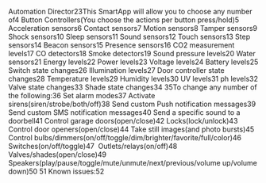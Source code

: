 Automation Director23This SmartApp will allow you to choose any number of4  Button Controllers(You choose the actions per button press/hold)5  Acceleration sensors6  Contact sensors7  Motion sensors8  Tamper sensors9  Shock sensors10  Sleep sensors11  Sound sensors12  Touch sensors13  Step sensors14  Beacon sensors15  Presence sensors16  CO2 measurement levels17  CO detectors18  Smoke detectors19  Sound pressure levels20  Water sensors21  Energy levels22  Power levels23  Voltage levels24  Battery levels25  Switch state changes26  Illumination levels27  Door controller state changes28  Temperature levels29  Humidity levels30  UV levels31  ph levels32  Valve state changes33  Shade state changes34  35To change any number of the following:36  Set alarm modes37  Activate sirens(siren/strobe/both/off)38  Send custom Push notification messages39  Send custom SMS notification messages40  Send a specific sound to a doorbell41  Control garage doors(open/close)42  Locks(lock/unlock)43  Control door openers(open/close)44  Take still images(and photo bursts)45  Control bulbs/dimmers(on/off/toggle/dim/brighter/favorite/full/color<Bulbs only>)46  Switches(on/off/toggle)47  Outlets/relays(on/off)48  Valves/shades(open/close)49  Speakers(play/pause/toggle/mute/unmute/next/previous/volume up/volume down)50  51  Known issues:52    
